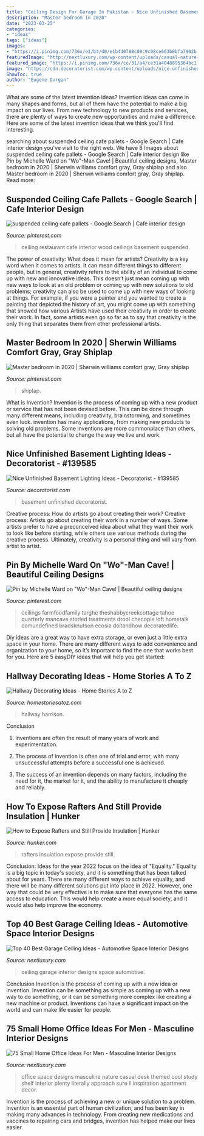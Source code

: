 ```yaml
---
title: "Ceiling Design For Garage In Pakistan ~ Nice Unfinished Basement Lighting Ideas"
description: "Master bedroom in 2020"
date: "2023-03-25"
categories:
- "ideas"
tags: ["ideas"]
images:
- "https://i.pinimg.com/736x/e1/b4/d0/e1b4d0780c09c9c08ce663b0bfa7902b.jpg"
featuredImage: "http://nextluxury.com/wp-content/uploads/casual-nature-themed-small-home-office-ideas.jpg"
featured_image: "https://i.pinimg.com/736x/ce/31/a4/ce31a4048895364bc1fead1b8266595d--basement-ceilings-wood-ceilings.jpg"
image: "https://cdn.decoratorist.com/wp-content/uploads/nice-unfinished-basement-lighting-ideas-154465.jpg"
ShowToc: true
author: "Eugene Durgan"
---
```



What are some of the latest invention ideas?
Invention ideas can come in many shapes and forms, but all of them have the potential to make a big impact on our lives. From new technology to new products and services, there are plenty of ways to create new opportunities and make a difference. Here are some of the latest invention ideas that we think you'll find interesting.

	

		
searching about suspended ceiling cafe pallets - Google Search | Cafe interior design you've visit to the right web. We have 8 Images about suspended ceiling cafe pallets - Google Search | Cafe interior design like Pin by Michelle Ward on &quot;Wo&quot;-Man Cave! | Beautiful ceiling designs, Master bedroom in 2020 | Sherwin williams comfort gray, Gray shiplap and also Master bedroom in 2020 | Sherwin williams comfort gray, Gray shiplap. Read more:
		
    
## Suspended Ceiling Cafe Pallets - Google Search | Cafe Interior Design

<img loading=lazy src="https://i.pinimg.com/736x/ce/31/a4/ce31a4048895364bc1fead1b8266595d--basement-ceilings-wood-ceilings.jpg" onerror="this.onerror=null;this.src='https://tse4.mm.bing.net/th?id=OIP.-mEKH9AAUoJeotnRwy3WJQHaK5&amp;pid=15.1';" alt="suspended ceiling cafe pallets - Google Search | Cafe interior design">

_Source: pinterest.com_

>ceiling restaurant cafe interior wood ceilings basement suspended. 

	

The power of creativity: What does it mean for artists?
Creativity is a key word when it comes to artists. It can mean different things to different people, but in general, creativity refers to the ability of an individual to come up with new and innovative ideas. This doesn’t just mean coming up with new ways to look at an old problem or coming up with new solutions to old problems; creativity can also be used to come up with new ways of looking at things. For example, if you were a painter and you wanted to create a painting that depicted the history of art, you might come up with something that showed how various Artists have used their creativity in order to create their work. In fact, some artists even go so far as to say that creativity is the only thing that separates them from other professional artists.

    
## Master Bedroom In 2020 | Sherwin Williams Comfort Gray, Gray Shiplap

<img loading=lazy src="https://i.pinimg.com/736x/e1/b4/d0/e1b4d0780c09c9c08ce663b0bfa7902b.jpg" onerror="this.onerror=null;this.src='https://tse1.mm.bing.net/th?id=OIP.YmogR_vOt4JqHMhcpUdQlwHaJ3&amp;pid=15.1';" alt="Master bedroom in 2020 | Sherwin williams comfort gray, Gray shiplap">

_Source: pinterest.com_

>shiplap. 

	

What is Invention?
Invention is the process of coming up with a new product or service that has not been devised before. This can be done through many different means, including creativity, brainstorming, and sometimes even luck. invention has many applications, from making new products to solving old problems. Some inventions are more commonplace than others, but all have the potential to change the way we live and work.

    
## Nice Unfinished Basement Lighting Ideas - Decoratorist - #139585

<img loading=lazy src="https://cdn.decoratorist.com/wp-content/uploads/nice-unfinished-basement-lighting-ideas-154465.jpg" onerror="this.onerror=null;this.src='https://tse3.mm.bing.net/th?id=OIP.n4pJu1c5KSC2xtAq7hKArAHaJ4&amp;pid=15.1';" alt="Nice Unfinished Basement Lighting Ideas - Decoratorist - #139585">

_Source: decoratorist.com_

>basement unfinished decoratorist. 

	

Creative process: How do artists go about creating their work?
Creative process: Artists go about creating their work in a number of ways. Some artists prefer to have a preconceived idea about what they want their work to look like before starting, while others use various methods during the creative process. Ultimately, creativity is a personal thing and will vary from artist to artist.

    
## Pin By Michelle Ward On &quot;Wo&quot;-Man Cave! | Beautiful Ceiling Designs

<img loading=lazy src="https://i.pinimg.com/736x/c8/6d/89/c86d895cc879aa8425c8cb71b09ffe6a--man-cave.jpg" onerror="this.onerror=null;this.src='https://tse2.mm.bing.net/th?id=OIP.Uvvip8ko1bfTr2pYNNnEewHaNK&amp;pid=15.1';" alt="Pin by Michelle Ward on &quot;Wo&quot;-Man Cave! | Beautiful ceiling designs">

_Source: pinterest.com_

>ceilings farmfoodfamily targhe theshabbycreekcottage tahoe quarterly mancave storied treatments drool checopie loft hometalk comundefined bradsknutson ecosia doitandhow decoratedlife. 

	

Diy ideas are a great way to have extra storage, or even just a little extra space in your home. There are many different ways to add convenience and organization to your home, so it’s important to find the one that works best for you. Here are 5 easyDIY ideas that will help you get started: 

    
## Hallway Decorating Ideas - Home Stories A To Z

<img loading=lazy src="https://www.homestoriesatoz.com/wp-content/uploads/2013/10/hallway-with-bookcases.jpg" onerror="this.onerror=null;this.src='https://tse3.mm.bing.net/th?id=OIP.G6qHxeEe9EzCuhm7SvxyxQAAAA&amp;pid=15.1';" alt="Hallway Decorating Ideas - Home Stories A to Z">

_Source: homestoriesatoz.com_

>hallway harrison. 

	

Conclusion
1. Inventions are often the result of many years of work and experimentation.
2. The process of invention is often one of trial and error, with many unsuccessful attempts before a successful one is achieved.

3. The success of an invention depends on many factors, including the need for it, the market for it, and the ability to manufacture it cheaply and reliably.

    
## How To Expose Rafters And Still Provide Insulation | Hunker

<img loading=lazy src="https://img.hunkercdn.com/640/photos.demandstudios.com/getty/article/34/56/88013371.jpg" onerror="this.onerror=null;this.src='https://tse1.mm.bing.net/th?id=OIP.dXYVJI918_Oz6UzPOe6MdwHaLG&amp;pid=15.1';" alt="How to Expose Rafters and Still Provide Insulation | Hunker">

_Source: hunker.com_

>rafters insulation expose provide still. 

	

Conclusion:
Ideas for the year 2022 focus on the idea of "Equality." Equality is a big topic in today's society, and it is something that has been talked about for years. There are many different ways to achieve equality, and there will be many different solutions put into place in 2022. However, one way that could be very effective is to make sure that everyone has the same access to education. This would help create a more equal society, and it would also help improve the economy.

    
## Top 40 Best Garage Ceiling Ideas - Automotive Space Interior Designs

<img loading=lazy src="http://nextluxury.com/wp-content/uploads/masculine-wood-garage-ceiling-ideas.jpg" onerror="this.onerror=null;this.src='https://tse3.mm.bing.net/th?id=OIP.0jWCOxfg6FqYgJbSy6mxfQHaE7&amp;pid=15.1';" alt="Top 40 Best Garage Ceiling Ideas - Automotive Space Interior Designs">

_Source: nextluxury.com_

>ceiling garage interior designs space automotive. 

	

Conclusion
Invention is the process of coming up with a new idea or invention. Invention can be something as simple as coming up with a new way to do something, or it can be something more complex like creating a new machine or product. Inventions can have a significant impact on the world and can make life easier for people.

    
## 75 Small Home Office Ideas For Men - Masculine Interior Designs

<img loading=lazy src="http://nextluxury.com/wp-content/uploads/casual-nature-themed-small-home-office-ideas.jpg" onerror="this.onerror=null;this.src='https://tse1.mm.bing.net/th?id=OIP.V0ehRGIP3xicrbP_mjiyVQHaL0&amp;pid=15.1';" alt="75 Small Home Office Ideas For Men - Masculine Interior Designs">

_Source: nextluxury.com_

>office space designs masculine nature casual desk themed cool study shelf interior plenty literally approach sure ll inspiration apartment decor. 

	

Invention is the process of achieving a new or unique solution to a problem. Invention is an essential part of human civilization, and has been key in making many advances in technology. From creating new medications and vaccines to repairing cars and bridges, invention has helped make our lives easier.

